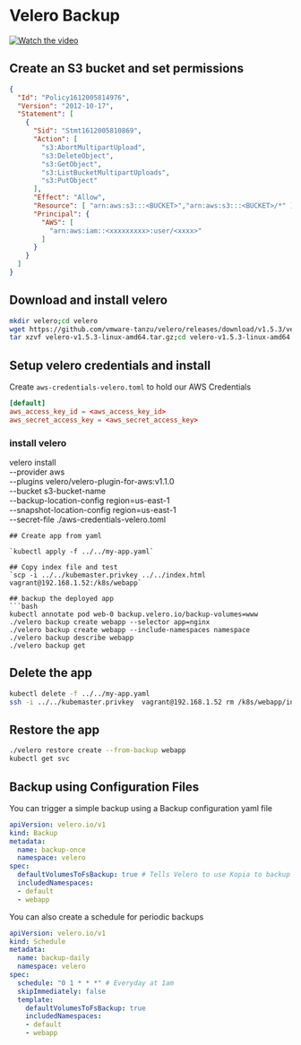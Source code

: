 # Velero Backup

[![Watch the video](https://img.youtube.com/vi/hV98fuCQJ48/maxresdefault.jpg)](https://youtu.be/hV98fuCQJ48)

## Create an S3 bucket and set permissions

```json
{
  "Id": "Policy1612005814976",
  "Version": "2012-10-17",
  "Statement": [
    {
      "Sid": "Stmt1612005810869",
      "Action": [
        "s3:AbortMultipartUpload",
        "s3:DeleteObject",
        "s3:GetObject",
        "s3:ListBucketMultipartUploads",
        "s3:PutObject"
      ],
      "Effect": "Allow",
      "Resource": [ "arn:aws:s3:::<BUCKET>","arn:aws:s3:::<BUCKET>/*" ],
      "Principal": {
        "AWS": [
          "arn:aws:iam::<xxxxxxxxx>:user/<xxxx>"
        ]
      }
    }
  ]
}
```

## Download and install velero

```bash
mkdir velero;cd velero
wget https://github.com/vmware-tanzu/velero/releases/download/v1.5.3/velero-v1.5.3-linux-amd64.tar.gz
tar xzvf velero-v1.5.3-linux-amd64.tar.gz;cd velero-v1.5.3-linux-amd64
```

## Setup velero credentials and install

Create `aws-credentials-velero.toml` to hold our AWS Credentials

```toml
[default]
aws_access_key_id = <aws_access_key_id>
aws_secret_access_key = <aws_secret_access_key>
```

### install velero

velero install \
    --provider aws \
    --plugins velero/velero-plugin-for-aws:v1.1.0 \
    --bucket s3-bucket-name \
    --backup-location-config region=us-east-1 \
    --snapshot-location-config region=us-east-1 \
    --secret-file ./aws-credentials-velero.toml
```
## Create app from yaml

`kubectl apply -f ../../my-app.yaml`

## Copy index file and test
`scp -i ../../kubemaster.privkey ../../index.html  vagrant@192.168.1.52:/k8s/webapp`

## backup the deployed app
```bash
kubectl annotate pod web-0 backup.velero.io/backup-volumes=www
./velero backup create webapp --selector app=nginx
./velero backup create webapp --include-namespaces namespace
./velero backup describe webapp
./velero backup get
```

## Delete the app
```bash
kubectl delete -f ../../my-app.yaml
ssh -i ../../kubemaster.privkey  vagrant@192.168.1.52 rm /k8s/webapp/index.html
```
## Restore the app
```bash
./velero restore create --from-backup webapp
kubectl get svc
```

## Backup using Configuration Files

You can trigger a simple backup using a Backup configuration yaml file

```yaml
apiVersion: velero.io/v1
kind: Backup
metadata:
  name: backup-once
  namespace: velero
spec:
  defaultVolumesToFsBackup: true # Tells Velero to use Kopia to backup Volumes Data as well
  includedNamespaces:
  - default
  - webapp
```

You can also create a schedule for periodic backups

```yaml
apiVersion: velero.io/v1
kind: Schedule
metadata:
  name: backup-daily
  namespace: velero
spec:
  schedule: "0 1 * * *" # Everyday at 1am
  skipImmediately: false
  template:
    defaultVolumesToFsBackup: true
    includedNamespaces:
    - default
    - webapp
```